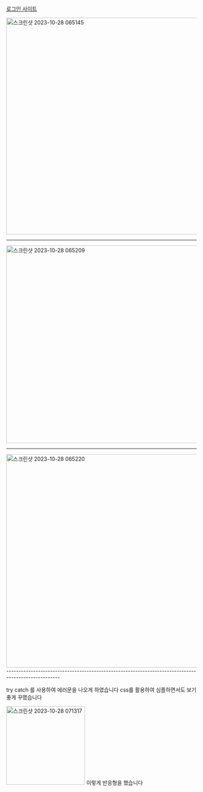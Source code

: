 <a href='https://e230501.ksecole.kr'>로그인 사이트</a>

<img width="574" alt="스크린샷 2023-10-28 065145" src="https://github.com/seok12/ecoleproject/assets/48661266/02035d17-ce9b-424d-936b-86c3261bbdcc">

----------------------------------------------------------------------------------------------------

<img width="523" alt="스크린샷 2023-10-28 065209" src="https://github.com/seok12/ecoleproject/assets/48661266/e8ad99a5-c85b-4194-b965-8258a21c3650">

----------------------------------------------------------------------------------------------------
<img width="565" alt="스크린샷 2023-10-28 065220" src="https://github.com/seok12/ecoleproject/assets/48661266/71c5a643-2b8a-458d-b578-1acca0ae6a42">
----------------------------------------------------------------------------------------------------

try catch 를 사용하여 에러문을 나오게 하였습니다
css를 활용하여 심플하면서도 보기좋게 꾸몄습니다

<img width="208" alt="스크린샷 2023-10-28 071317" src="https://github.com/seok12/ecoleproject/assets/48661266/5d576534-6cd7-47be-87a6-3f047857086f">
이렇게 반응형을 했습니다
